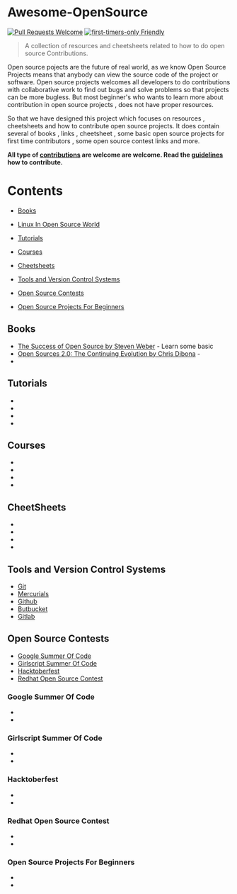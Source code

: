 # Awesome-OpenSource
[![Pull Requests Welcome](https://img.shields.io/badge/PRs-welcome-brightgreen.svg?style=flat)](http://makeapullrequest.com)
[![first-timers-only Friendly](https://img.shields.io/badge/first--timers--only-friendly-blue.svg)](http://www.firsttimersonly.com/)
> A collection of resources and cheetsheets related to how to do open source Contributions.

Open source pojects are the future of real world, as we know Open Source Projects means that anybody can view the source code of the project or software. Open source projects welcomes all developers to do contributions with collaborative work to find out bugs and solve problems so that projects can be more bugless.
But most beginner's who wants to learn more about contribution in open source projects ,  does not have proper resources. 

So that we have designed this project which focuses on resources , cheetsheets and how to contribute open source projects. It does contain several of books , links , cheetsheet , some basic open source projects for first time contributors , some open source contest links and more.

**All type of [contributions](CONTRIBUTING.md) are welcome  are welcome. Read the [guidelines](CONTRIBUTING.md) how to contribute.**

# **Contents**
  
* [Books](#Books)

* [Linux In Open Source World](#Linux-In-Open-Source-World)
  
* [Tutorials](#Tutorials)
  
* [Courses](#Courses)
  
* [Cheetsheets](#Cheetsheets)
    
* [Tools and Version Control Systems](#Tools-and-Version-Control-Systems)

* [Open Source Contests](#Open-Source-Contests)

* [Open Source Projects For Beginners](#Open-Source-Projects-For-Beginners)


## **Books**

- [The Success of Open Source by Steven Weber](https://www.amazon.com/Success-Open-Source-Steven-Weber/dp/0674018583) - Learn some basic
- [Open Sources 2.0: The Continuing Evolution by Chris Dibona](https://www.amazon.com/Open-Sources-2-0-Continuing-Evolution/dp/0596008023) - 
-


## **Tutorials**
-
-
-
-



## **Courses**
-
-
-
-


## **CheetSheets** 
-
-
-
-



## **Tools and Version Control Systems**
- [Git](#Git)
- [Mercurials](#Mercurials)
- [Github](#Github)
- [Butbucket](#Bitbucket)
- [Gitlab](#Gitlab)





## **Open Source Contests**
- [Google Summer Of Code](#Google-Summer-Of-Code)
- [Girlscript Summer Of Code](#Girlscript-Summer-Of-Code)
- [Hacktoberfest](#Hacktoberfest)
- [Redhat Open Source Contest](#Redhat-Open-Source-Contest)

### **Google Summer Of Code**
-
-


### **Girlscript Summer Of Code**
-
-


### **Hacktoberfest**
-
-


### **Redhat Open Source Contest**
-
-


### **Open Source Projects For Beginners**
-
-